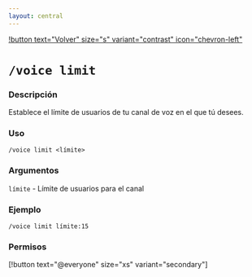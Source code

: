 ```yaml
---
layout: central
---
```


[!button text="Volver" size="s" variant="contrast" icon="chevron-left"](../voice.md)

# `/voice limit`

### Descripción
Establece el límite de usuarios de tu canal de voz en el que tú desees.

### Uso
```
/voice limit <límite>
```

### Argumentos
`límite` - Límite de usuarios para el canal

### Ejemplo
```
/voice limit límite:15
```

### Permisos
[!button text="@everyone" size="xs" variant="secondary"]